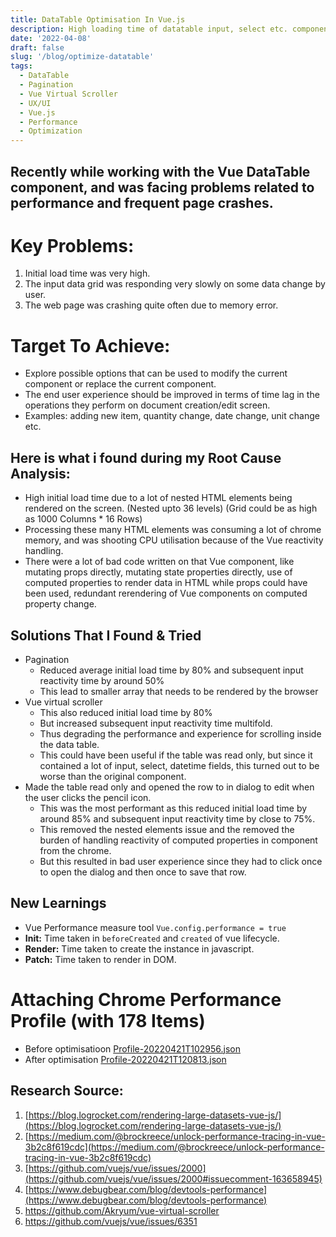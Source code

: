 ```yaml
---
title: DataTable Optimisation In Vue.js
description: High loading time of datatable input, select etc. components when number of rows were greater than 50.
date: '2022-04-08'
draft: false
slug: '/blog/optimize-datatable'
tags:
  - DataTable
  - Pagination
  - Vue Virtual Scroller
  - UX/UI
  - Vue.js
  - Performance
  - Optimization
---
```


## Recently while working with the Vue DataTable component, and was facing problems related to performance and frequent page crashes.

# Key Problems:
1. Initial load time was very high.
2. The input data grid was responding very slowly on some data change by user.
3. The web page was crashing quite often due to memory error.

# Target To Achieve:
- Explore possible options that can be used to modify the current component or replace the current component.
- The end user experience should be improved in terms of time lag in the operations they perform on document creation/edit screen.
- Examples: adding new item, quantity change, date change, unit change etc.

## Here is what i found during my Root Cause Analysis:
- High initial load time due to a lot of nested HTML elements being rendered on the screen. (Nested upto 36 levels) (Grid could be as high as 1000 Columns * 16 Rows)
- Processing these many HTML elements was consuming a lot of chrome memory, and was shooting CPU utilisation because of the Vue reactivity handling.
- There were a lot of bad code written on that Vue component, like mutating props directly, mutating state properties directly, use of computed properties to render data in HTML while props could have been used, redundant rerendering of Vue components on computed property change.

## Solutions That I Found & Tried
- Pagination
  - Reduced average initial load time by 80% and subsequent input reactivity time by around 50%
  - This lead to smaller array that needs to be rendered by the browser
- Vue virtual scroller
  - This also reduced initial load time by 80%
  - But increased subsequent input reactivity time multifold.
  - Thus degrading the performance and experience for scrolling inside the data table.
  - This could have been useful if the table was read only, but since it contained a lot of input, select, datetime fields, this turned out to be worse than the original component.
- Made the table read only and opened the row to in dialog to edit when the user clicks the pencil icon.
  - This was the most performant as this reduced initial load time by around 85% and subsequent input reactivity time by close to 75%.
  - This removed the nested elements issue and the removed the burden of handling reactivity of computed properties in component from the chrome.
  - But this resulted in bad user experience since they had to click once to open the dialog and then once to save that row.

## New Learnings
- Vue Performance measure tool `Vue.config.performance = true`
- **Init:** Time taken in `beforeCreated` and `created` of vue lifecycle.
- **Render:** Time taken to create the instance in javascript.
- **Patch:** Time taken to render in DOM.

# Attaching Chrome Performance Profile (with 178 Items)
- Before optimisatioon [Profile-20220421T102956.json](https://s3-us-west-2.amazonaws.com/secure.notion-static.com/e94994cd-859f-455d-9fa0-836d8a19e629/Profile-20220421T102956.json)
- After optimisation [Profile-20220421T120813.json](https://s3-us-west-2.amazonaws.com/secure.notion-static.com/e265a86e-ddb6-40be-8ef4-d670df4f4eaf/Profile-20220421T120813.json)
    

## Research Source:
1. [https://blog.logrocket.com/rendering-large-datasets-vue-js/](https://blog.logrocket.com/rendering-large-datasets-vue-js/)
2. [https://medium.com/@brockreece/unlock-performance-tracing-in-vue-3b2c8f619cdc](https://medium.com/@brockreece/unlock-performance-tracing-in-vue-3b2c8f619cdc)
3. [https://github.com/vuejs/vue/issues/2000](https://github.com/vuejs/vue/issues/2000#issuecomment-163658945)
4. [https://www.debugbear.com/blog/devtools-performance](https://www.debugbear.com/blog/devtools-performance)
5. https://github.com/Akryum/vue-virtual-scroller
6. https://github.com/vuejs/vue/issues/6351
